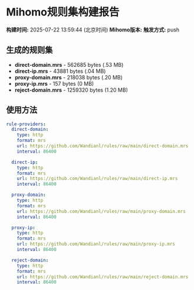 # Mihomo规则集构建报告

**构建时间:** 2025-07-22 13:59:44 (北京时间)
**Mihomo版本:** 
**触发方式:** push

## 生成的规则集

- **direct-domain.mrs** - 562685 bytes (.53 MB)
- **direct-ip.mrs** - 43881 bytes (.04 MB)
- **proxy-domain.mrs** - 218038 bytes (.20 MB)
- **proxy-ip.mrs** - 157 bytes (0 MB)
- **reject-domain.mrs** - 1259320 bytes (1.20 MB)

## 使用方法

```yaml
rule-providers:
  direct-domain:
    type: http
    format: mrs
    url: https://github.com/Wandianl/rules/raw/main/direct-domain.mrs
    interval: 86400

  direct-ip:
    type: http
    format: mrs
    url: https://github.com/Wandianl/rules/raw/main/direct-ip.mrs
    interval: 86400

  proxy-domain:
    type: http
    format: mrs
    url: https://github.com/Wandianl/rules/raw/main/proxy-domain.mrs
    interval: 86400

  proxy-ip:
    type: http
    format: mrs
    url: https://github.com/Wandianl/rules/raw/main/proxy-ip.mrs
    interval: 86400

  reject-domain:
    type: http
    format: mrs
    url: https://github.com/Wandianl/rules/raw/main/reject-domain.mrs
    interval: 86400

```
